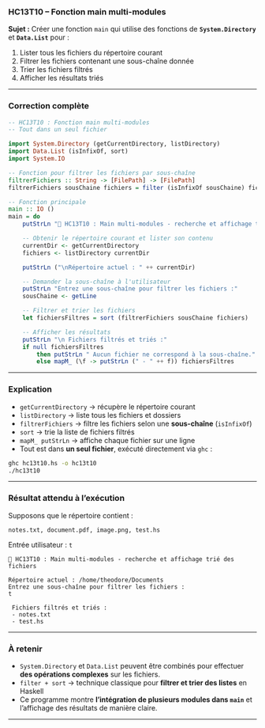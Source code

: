 ### **HC13T10 – Fonction main multi-modules**

**Sujet :**
Créer une fonction `main` qui utilise des fonctions de **`System.Directory`** et **`Data.List`** pour :

1. Lister tous les fichiers du répertoire courant
2. Filtrer les fichiers contenant une sous-chaîne donnée
3. Trier les fichiers filtrés
4. Afficher les résultats triés

---

### **Correction complète**

```haskell
-- HC13T10 : Fonction main multi-modules
-- Tout dans un seul fichier

import System.Directory (getCurrentDirectory, listDirectory)
import Data.List (isInfixOf, sort)
import System.IO

-- Fonction pour filtrer les fichiers par sous-chaîne
filtrerFichiers :: String -> [FilePath] -> [FilePath]
filtrerFichiers sousChaine fichiers = filter (isInfixOf sousChaine) fichiers

-- Fonction principale
main :: IO ()
main = do
    putStrLn "🧮 HC13T10 : Main multi-modules - recherche et affichage trié des fichiers"

    -- Obtenir le répertoire courant et lister son contenu
    currentDir <- getCurrentDirectory
    fichiers <- listDirectory currentDir

    putStrLn ("\nRépertoire actuel : " ++ currentDir)

    -- Demander la sous-chaîne à l'utilisateur
    putStrLn "Entrez une sous-chaîne pour filtrer les fichiers :"
    sousChaine <- getLine

    -- Filtrer et trier les fichiers
    let fichiersFiltres = sort (filtrerFichiers sousChaine fichiers)

    -- Afficher les résultats
    putStrLn "\n Fichiers filtrés et triés :"
    if null fichiersFiltres
        then putStrLn " Aucun fichier ne correspond à la sous-chaîne."
        else mapM_ (\f -> putStrLn (" - " ++ f)) fichiersFiltres
```

---

### **Explication**

* `getCurrentDirectory` → récupère le répertoire courant
* `listDirectory` → liste tous les fichiers et dossiers
* `filtrerFichiers` → filtre les fichiers selon une **sous-chaîne** (`isInfixOf`)
* `sort` → trie la liste de fichiers filtrés
* `mapM_ putStrLn` → affiche chaque fichier sur une ligne
* Tout est dans **un seul fichier**, exécuté directement via `ghc` :

```bash
ghc hc13t10.hs -o hc13t10
./hc13t10
```

---

### **Résultat attendu à l’exécution**

Supposons que le répertoire contient :

```
notes.txt, document.pdf, image.png, test.hs
```

Entrée utilisateur : `t`

```
🧮 HC13T10 : Main multi-modules - recherche et affichage trié des fichiers

Répertoire actuel : /home/theodore/Documents
Entrez une sous-chaîne pour filtrer les fichiers :
t

 Fichiers filtrés et triés :
 - notes.txt
 - test.hs
```

---

### **À retenir**

* `System.Directory` et `Data.List` peuvent être combinés pour effectuer **des opérations complexes** sur les fichiers.
* `filter + sort` → technique classique pour **filtrer et trier des listes** en Haskell
* Ce programme montre **l’intégration de plusieurs modules dans `main`** et l’affichage des résultats de manière claire.

---
